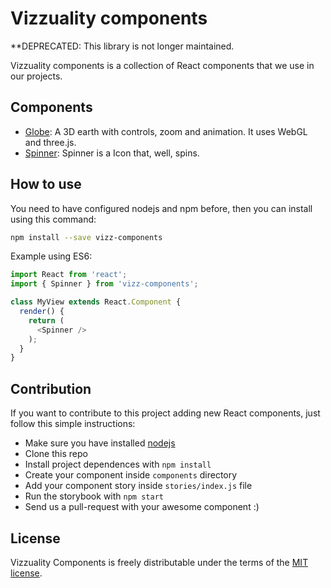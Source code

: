 # Vizzuality components

**DEPRECATED: This library is not longer maintained.

Vizzuality components is a collection of React components that we use in our projects.

## Components

* [Globe](./components/Globe): A 3D earth with controls, zoom and animation. It uses WebGL and three.js.
* [Spinner](./components/Spinner): Spinner is a Icon that, well, spins.

## How to use

You need to have configured nodejs and npm before, then you can install using this command:

```bash
npm install --save vizz-components
```

Example using ES6:

```js
import React from 'react';
import { Spinner } from 'vizz-components';

class MyView extends React.Component {
  render() {
    return (
      <Spinner />
    );
  }
}
```

## Contribution

If you want to contribute to this project adding new React components, just follow this simple instructions:

* Make sure you have installed [nodejs](https://nodejs.org)
* Clone this repo
* Install project dependences with `npm install`
* Create your component inside `components` directory
* Add your component story inside `stories/index.js` file
* Run the storybook with `npm start`
* Send us a pull-request with your awesome component :)

## License

Vizzuality Components is freely distributable under the terms of the [MIT license](LICENSE.md).
